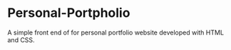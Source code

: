 # Personal-Portpholio
A simple front end of for personal portfolio website developed with HTML and CSS.

